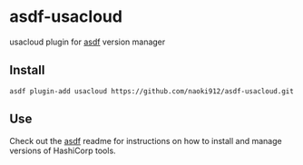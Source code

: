 # asdf-usacloud

usacloud plugin for [asdf](https://github.com/asdf-vm/asdf) version manager

## Install

```
asdf plugin-add usacloud https://github.com/naoki912/asdf-usacloud.git
```

## Use

Check out the [asdf](https://github.com/asdf-vm/asdf) readme for instructions on how to install and manage versions of HashiCorp tools.
